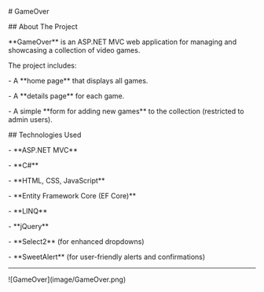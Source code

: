 \# GameOver





\## About The Project

\*\*GameOver\*\* is an ASP.NET MVC web application for managing and showcasing a collection of video games.  



The project includes:  

\- A \*\*home page\*\* that displays all games.  

\- A \*\*details page\*\* for each game.  

\- A simple \*\*form for adding new games\*\* to the collection (restricted to admin users).  



\## Technologies Used

\- \*\*ASP.NET MVC\*\*

\- \*\*C#\*\*

\- \*\*HTML, CSS, JavaScript\*\*

\- \*\*Entity Framework Core (EF Core)\*\*

\- \*\*LINQ\*\*

\- \*\*jQuery\*\*

\- \*\*Select2\*\* (for enhanced dropdowns)

\- \*\*SweetAlert\*\* (for user-friendly alerts and confirmations)

---

!\[GameOver](image/GameOver.png)

